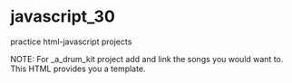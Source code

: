 # javascript_30
practice html-javascript projects

NOTE: For _a_drum_kit project add and link the songs you would want to. This HTML provides you a template.
